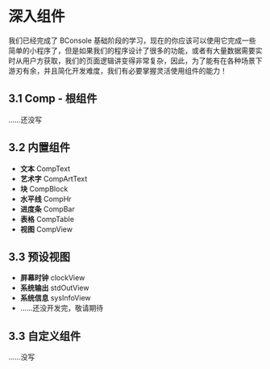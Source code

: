 # 深入组件

我们已经完成了 BConsole 基础阶段的学习，现在的你应该可以使用它完成一些简单的小程序了，但是如果我们的程序设计了很多的功能，或者有大量数据需要实时从用户方获取，我们的页面逻辑讲变得非常复杂，因此，为了能有在各种场景下游刃有余，并且简化开发难度，我们有必要掌握灵活使用组件的能力！

## 3.1 Comp - 根组件

……还没写

## 3.2 内置组件

- **文本** CompText 
- **艺术字** CompArtText
- **块** CompBlock 
- **水平线** CompHr
- **进度条** CompBar
- **表格** CompTable
- **视图** CompView

## 3.3 预设视图

- **屏幕时钟** clockView
- **系统输出** stdOutView
- **系统信息** sysInfoView
- ……还没开发完，敬请期待

## 3.3 自定义组件

……没写